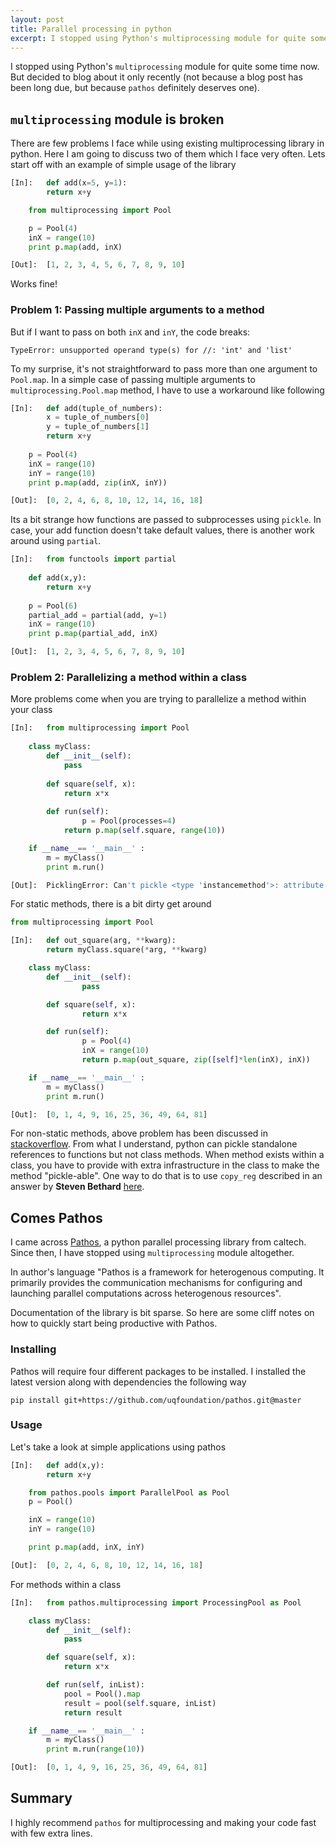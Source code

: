 ```yaml
---
layout: post
title: Parallel processing in python
excerpt: I stopped using Python's multiprocessing module for quite some time now. But decided to blog about it only recently (not because a blog post has been long due, but because pathos definitely deserves one).
---
```


I stopped using Python's ```multiprocessing``` module for quite some time now. But decided to blog about it only recently (not because a blog post has been long due, but because ```pathos``` definitely deserves one).

## `multiprocessing` module is broken

There are few problems I face while using existing multiprocessing library in python. Here I am going to discuss two of them which I face very often.
Lets start off with an example of simple usage of the library

```python
[In]:	def add(x=5, y=1):
		return x+y

	from multiprocessing import Pool

	p = Pool(4)
	inX = range(10)
	print p.map(add, inX)

[Out]:	[1, 2, 3, 4, 5, 6, 7, 8, 9, 10]
```

Works fine! 

### Problem 1: Passing multiple arguments to a method

But if I want to pass on both `inX` and `inY`, the code breaks:
```
TypeError: unsupported operand type(s) for //: 'int' and 'list'
```

To my surprise, it's not straightforward to pass more than one argument to `Pool.map`. In a simple case of passing multiple arguments to `multiprocessing.Pool.map` method, I have to use a workaround like following

```python
[In]:	def add(tuple_of_numbers):
		x = tuple_of_numbers[0]
		y = tuple_of_numbers[1]
		return x+y
	    
	p = Pool(4)
	inX = range(10)
	inY = range(10)
	print p.map(add, zip(inX, inY))

[Out]:	[0, 2, 4, 6, 8, 10, 12, 14, 16, 18]
```

Its a bit strange how functions are passed to subprocesses using `pickle`. In case, your add function doesn't take default values, there is another work around using `partial`.

```python
[In]:	from functools import partial
	    
	def add(x,y):
		return x+y
	    
	p = Pool(6)
	partial_add = partial(add, y=1)
	inX = range(10)
	print p.map(partial_add, inX)

[Out]:	[1, 2, 3, 4, 5, 6, 7, 8, 9, 10]
```

### Problem 2: Parallelizing a method within a class

More problems come when you are trying to parallelize a method within your class

```python
[In]:	from multiprocessing import Pool
	    
	class myClass:
		def __init__(self):
			pass
	    
		def square(self, x):
			return x*x
	    
		def run(self):
	    		p = Pool(processes=4)
			return p.map(self.square, range(10))

	if __name__== '__main__' :
		m = myClass()
		print m.run()

[Out]:	PicklingError: Can't pickle <type 'instancemethod'>: attribute lookup __builtin__.instancemethod failed
```
For static methods, there is a bit dirty get around

```python
from multiprocessing import Pool

[In]:	def out_square(arg, **kwarg):
		return myClass.square(*arg, **kwarg)

	class myClass:
		def __init__(self):
		        pass

		def square(self, x):
		        return x*x

		def run(self):
		        p = Pool(4)
		        inX = range(10)
		        return p.map(out_square, zip([self]*len(inX), inX))

	if __name__== '__main__' :
		m = myClass()
		print m.run()

[Out]:	[0, 1, 4, 9, 16, 25, 36, 49, 64, 81]
```

For non-static methods, above problem has been discussed in [stackoverflow](http://stackoverflow.com/questions/1816958/cant-pickle-type-instancemethod-when-using-pythons-multiprocessing-pool-ma). From what I understand, python can pickle standalone references to functions but not class methods. When method exists within a class, you have to provide with extra infrastructure in the class to make the method "pickle-able". One way to do that is to use `copy_reg` described in an answer by **Steven Bethard** [here](http://bytes.com/topic/python/answers/552476-why-cant-you-pickle-instancemethods).

## Comes Pathos
I came across [Pathos](https://github.com/uqfoundation/pathos.git), a python parallel processing library from caltech. Since then, I have stopped using `multiprocessing` module altogether.

In author's language "Pathos is a framework for heterogenous computing. It primarily provides the communication mechanisms for configuring and launching parallel computations across heterogenous resources".

Documentation of the library is bit sparse. So here are some cliff notes on how to quickly start being productive with Pathos.

### Installing

Pathos will require four different packages to be installed. I installed the latest version along with dependencies the following way 
    
    pip install git+https://github.com/uqfoundation/pathos.git@master

### Usage

Let's take a look at simple applications using pathos

```python
[In]:	def add(x,y):
		return x+y

	from pathos.pools import ParallelPool as Pool
	p = Pool()

	inX = range(10)
	inY = range(10)

	print p.map(add, inX, inY)

[Out]:	[0, 2, 4, 6, 8, 10, 12, 14, 16, 18]
```

For methods within a class

```python
[In]:	from pathos.multiprocessing import ProcessingPool as Pool

	class myClass:
		def __init__(self):
			pass

		def square(self, x):
			return x*x

		def run(self, inList):
			pool = Pool().map
			result = pool(self.square, inList)
			return result

	if __name__== '__main__' :
		m = myClass()
		print m.run(range(10))

[Out]:	[0, 1, 4, 9, 16, 25, 36, 49, 64, 81]
```

## Summary
I highly recommend `pathos` for multiprocessing and making your code fast with few extra lines.

